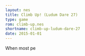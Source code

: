 ```yaml
---
layout: nes
title: Climb Up! (Ludum Dare 27)
type: game
rom: climb-up.nes
shortname: climb-up-ludum-dare-27
date: 2015-01-01
---
```


When most pe
